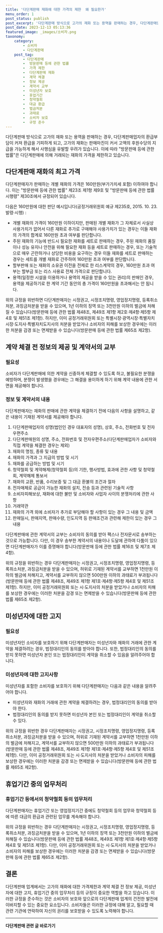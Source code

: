 ```yaml
---
title: '다단계판매 재화에 대한 가격의 제한  왜 필요한가'
menu_order: 1
post_status: publish
post_excerpt: '다단계판매 방식으로 고가의 재화 또는 용역을 판매하는 경우, 다단계판매업자의 환급부담이 커져 환급을 기피하게 되고, 고가의 재화는 판매마진이 커서 고액의 후원수당의 지급을 가능하게 해서 사행심을 유발할 우려가 있습니다. 이에 따라  방문판매 등에 관한 법률 은 다단계판매에 의해 거래되는 재화의 가격을 제한하고 있습니다.'
post_date: 2023-12-13 05:13:36
featured_image: _images/소비자.png
taxonomy:
    category:
        - 소비자
        - 다단계판매
    post_tag:
        - 다단계판매
        -  방문판매 등에 관한 법률
        -  가격 제한
        -  다단계판매 재화
        -  계약 체결
        -  정보 제공
        -  계약서 교부
        -  미성년자 보호
        -  휴업기간
        -  청약철회
        -  대금 환급
        -  벌금처분
        -  과태료
        -  소비자 보호
        -  규정 준수
---
```



다단계판매 방식으로 고가의 재화 또는 용역을 판매하는 경우, 다단계판매업자의 환급부담이 커져 환급을 기피하게 되고, 고가의 재화는 판매마진이 커서 고액의 후원수당의 지급을 가능하게 해서 사행심을 유발할 우려가 있습니다. 이에 따라 "방문판매 등에 관한 법률"은 다단계판매에 의해 거래되는 재화의 가격을 제한하고 있습니다.

## 다단계판매 재화의 최고 가격

다단계판매자가 판매하는 개별 재화의 가격은 160만원(부가가치세 포함) 이하여야 합니다. 이는 "방문판매 등에 관한 법률" 제23조 제1항 제9호 및 "방문판매 등에 관한 법률 시행령" 제30조에서 규정되어 있습니다.

다음은 160만원에 대한 판단 예시입니다(공정거래위원회 예규 제235호, 2015. 10. 23. 발령·시행) :

- 개별 재화의 가격이 160만원 이하이지만, 판매된 개별 재화가 그 자체로서 사실상 사용가치가 없어서 다른 재화로 추가로 구매해야 사용가치가 있는 경우는 이들 재화의 가격의 합계로 160만원 초과 여부를 판단합니다.
- 주된 재화의 기능에 반드시 필요한 재화를 세트로 판매하는 경우, 주된 재화의 품질이나 성능 유지나 안전을 위해 필요한 재화 등을 세트로 판매하는 경우, 또는 기술적으로 매우 곤란하거나 상당한 비용을 요구하는 경우 이들 재화를 세트로 판매하는 경우는 세트를 개별 재화로 간주하여 160만원 초과 여부를 판단합니다.
- 할부판매 또는 재화의 소유권 이전을 전제로 한 리스계약의 경우, 160만원 초과 여부는 할부금 또는 리스 사용료 전체 가격으로 판단합니다.
- 용역(일정한 시설을 이용하거나 용역의 제공을 받을 수 있는 권리)의 판매인 경우, 용역을 제공하기로 한 계약 기간 동안의 총 가격이 160만원을 초과해서는 안 됩니다.

위의 규정을 위반하면 다단계판매자는 시정권고, 시정조치명령, 영업정지명령, 등록취소처분, 과징금처분을 받을 수 있으며, 1년 이하의 징역 또는 3천만원 이하의 벌금에 처해질 수 있습니다(방문판매 등에 관한 법률 제48조, 제49조 제1항 제2호·제4항·제5항 제4호 및 제51조 제1항).
하지만, 이미 공정거래위원회 또는 특별시장·광역시장·특별자치시장·도지사·특별자치도지사의 처분을 받았거나 소비자의 피해를 보상한 경우에는 이러한 처분을 감경 또는 면제받을 수 있습니다(방문판매 등에 관한 법률 제65조 제2항).

## 계약 체결 전 정보의 제공 및 계약서의 교부

### 필요성

소비자가 다단계판매에 의한 계약을 신중하게 체결할 수 있도록 하고, 불필요한 분쟁을 예방하며, 분쟁이 발생했을 경우에는 그 해결을 용이하게 하기 위해 계약 내용에 관한 서면을 제공해야 합니다.

### 정보 및 계약서의 내용

다단계판매자는 재화의 판매에 관한 계약을 체결하기 전에 다음의 사항을 설명하고, 같은 내용이 기재된 계약서를 제공해야 합니다.

1. 다단계판매업자의 성명(법인인 경우 대표자의 성명), 상호, 주소, 전화번호 및 전자우편주소
2. 다단계판매원의 성명, 주소, 전화번호 및 전자우편주소(다단계판매업자가 소비자와 직접 계약을 체결한 경우는 제외)
3. 재화의 명칭, 종류 및 내용
4. 재화의 가격과 그 지급의 방법 및 시기
5. 재화를 공급하는 방법 및 시기
6. 청약철회 및 계약해제(청약철회 등)의 기한, 행사방법, 효과에 관한 사항 및 청약철회, 계약해제 통보서
7. 재화의 교환, 반품, 수리보증 및 그 대금 환불의 조건과 절차
8. 전자매체로 공급이 가능한 재화의 설치, 전송 등과 관련된 기술적 사항
9. 소비자피해보상, 재화에 대한 불만 및 소비자와 사업자 사이의 분쟁처리에 관한 사항
10. 거래약관
11. 재화의 가격 외에 소비자가 추가로 부담해야 할 사항이 있는 경우 그 내용 및 금액
12. 판매일시, 판매지역, 판매수량, 인도지역 등 판매조건과 관련해 제한이 있는 경우 그 내용

다단계판매에 관한 계약서의 교부는 소비자의 동의를 받아 팩스나 전자문서로 송부하는 것으로 가능합니다. 다만, 이 경우 송부한 계약서의 내용이나 도달에 관하여 다툼이 있으면 다단계판매자가 이를 증명해야 합니다(방문판매 등에 관한 법률 제16조 및 제7조 제4항).

위의 규정을 위반하는 경우 다단계판매자는 시정권고, 시정조치명령, 영업정지명령, 등록취소처분, 과징금처분을 받을 수 있으며, 허위로 기재된 계약서를 교부하면 1천만원 이하의 벌금에 처해지고, 계약서를 교부하지 않으면 500만원 이하의 과태료가 부과됩니다(방문판매 등에 관한 법률 제48조, 제49조 제1항 제1호·제4항·제5항 제4호 및 제51조 제1항).
하지만, 이미 공정거래위원회 또는 시·도지사의 처분을 받았거나 소비자의 피해를 보상한 경우에는 이러한 처분을 감경 또는 면제받을 수 있습니다(방문판매 등에 관한 법률 제65조 제2항).

## 미성년자에 대한 고지

### 필요성

미성년자인 소비자를 보호하기 위해 다단계판매자는 미성년자와 재화의 거래에 관한 계약을 체결하려는 경우, 법정대리인의 동의를 받아야 합니다. 또한, 법정대리인의 동의를 받지 못하면 미성년자 본인 또는 법정대리인이 계약을 취소할 수 있음을 알려주어야 합니다.

### 미성년자에 대한 고지사항

미성년자를 포함한 소비자를 보호하기 위해 다단계판매자는 다음과 같은 내용을 알려주어야 합니다.

- 미성년자와 재화의 거래에 관한 계약을 체결하려는 경우, 법정대리인의 동의를 받아야 한다.
- 법정대리인의 동의를 받지 못하면 미성년자 본인 또는 법정대리인이 계약을 취소할 수 있다.

위의 규정을 위반한 경우 다단계판매자는 시정권고, 시정조치명령, 영업정지명령, 등록취소처분, 과징금처분을 받을 수 있으며, 허위로 기재된 계약서를 교부하면 1천만원 이하의 벌금에 처해지고, 계약서를 교부하지 않으면 500만원 이하의 과태료가 부과됩니다(방문판매 등에 관한 법률 제48조, 제49조 제1항 제1호·제4항·제5항 제4호 및 제51조 제1항).
다만, 이미 공정거래위원회 또는 시·도지사의 처분을 받았거나 소비자의 피해를 보상한 경우에는 이러한 처분을 감경 또는 면제받을 수 있습니다(방문판매 등에 관한 법률 제65조 제2항).

## 휴업기간 중의 업무처리

### 휴업기간 등에서의 청약철회 등의 업무처리

다단계판매자는 휴업기간 또는 영업정지기간 중에도 청약철회 등의 업무와 청약철회 등에 따른 대금의 환급과 관련된 업무를 계속해야 합니다.

위의 규정을 위반하는 경우 다단계판매자는 시정권고, 시정조치명령, 영업정지명령, 등록취소처분, 과징금처분을 받을 수 있으며, 1년 이하의 징역 또는 3천만원 이하의 벌금에 처해질 수 있습니다(방문판매 등에 관한 법률 제48조, 제49조 제1항 제1호·제4항·제5항 제4호 및 제51조 제1항).
다만, 이미 공정거래위원회 또는 시·도지사의 처분을 받았거나 소비자의 피해를 보상한 경우에는 이러한 처분을 감경 또는 면제받을 수 있습니다(방문판매 등에 관한 법률 제65조 제2항).

## 결론

다단계판매 업계에서는 고가의 재화에 대한 가격제한과 계약 체결 전 정보 제공, 미성년자에 대한 고지, 휴업기간 중의 업무처리 등의 규정이 중요한 역할을 하고 있습니다. 이러한 규정을 준수하는 것은 소비자의 보호와 앞으로의 다단계판매 업계의 건전한 발전에 이바지할 수 있는 중요한 요소입니다. 소비자들은 이러한 규정에 대해 알고, 필요할 때 관련 기관에 연락하여 자신의 권리를 보호받을 수 있도록 노력해야 합니다.
<!-- wp:separator -->
<hr class="wp-block-separator has-alpha-channel-opacity"/>
<!-- /wp:separator -->

<!-- wp:group {"backgroundColor":"base","layout":{"type":"constrained"}} -->
<div class="wp-block-group has-base-background-color has-background"><!-- wp:paragraph {"align":"center","fontSize":"medium"} -->
<p class="has-text-align-center has-large-font-size"><strong>다단계판매 관련 글 바로가기</strong></p>
<!-- /wp:paragraph -->


<!-- wp:latest-posts
{"categories":[{"id":30694,"count":19,"description":"","link":"https://uknowlaw.com/category/%eb%8b%a4%eb%8b%a8%ea%b3%84%ed%8c%90%eb%a7%a4/","name":"다단계판매","slug":"다단계판매","taxonomy":"category","parent":0,"meta":[],"_links":{"self":[{"href":"https://uknowlaw.com/wp-json/wp/v2/categories/30694"}],"collection":[{"href":"https://uknowlaw.com/wp-json/wp/v2/categories"}],"about":[{"href":"https://uknowlaw.com/wp-json/wp/v2/taxonomies/category"}],"wp:post_type":[{"href":"https://uknowlaw.com/wp-json/wp/v2/posts?categories=30694"}],"curies":[{"name":"wp","href":"https://api.w.org/{rel}","templated":true}]}}],"postsToShow":100,"excerptLength":28,"postLayout":"grid","columns":2,"featuredImageAlign":"left","featuredImageSizeSlug":"large","fontSize":"small"} /--></div>
<!-- /wp:group -->